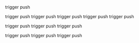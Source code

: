 
trigger push

trigger push
trigger push
trigger push
trigger push
trigger push

trigger push
trigger push
trigger push

trigger push
trigger push
trigger push
